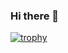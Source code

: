 ### Hi there 👋

[![trophy](https://github-profile-trophy.vercel.app/?username=r2awx&rank=SECRET,SSS,SS,S,AAA,AA,A,B,C)](https://github.com/ryo-ma/github-profile-trophy)
